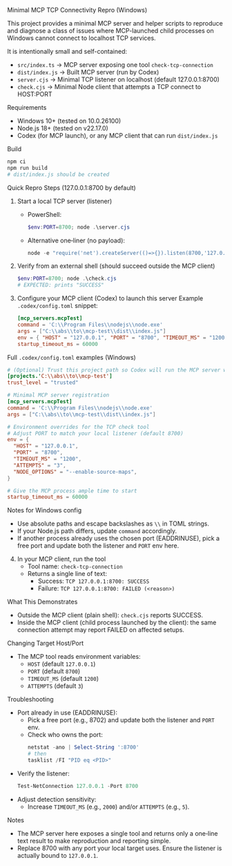 Minimal MCP TCP Connectivity Repro (Windows)

This project provides a minimal MCP server and helper scripts to reproduce and diagnose a class of issues where MCP-launched child processes on Windows cannot connect to localhost TCP services.

It is intentionally small and self-contained:

- `src/index.ts` → MCP server exposing one tool `check-tcp-connection`
- `dist/index.js` → Built MCP server (run by Codex)
- `server.cjs` → Minimal TCP listener on localhost (default 127.0.0.1:8700)
- `check.cjs` → Minimal Node client that attempts a TCP connect to HOST:PORT

Requirements
- Windows 10+ (tested on 10.0.26100)
- Node.js 18+ (tested on v22.17.0)
- Codex (for MCP launch), or any MCP client that can run `dist/index.js`

Build
```bash
npm ci
npm run build
# dist/index.js should be created
```

Quick Repro Steps (127.0.0.1:8700 by default)
1) Start a local TCP server (listener)
   - PowerShell:
     ```powershell
     $env:PORT=8700; node .\server.cjs
     ```
   - Alternative one‑liner (no payload):
     ```powershell
     node -e "require('net').createServer(()=>{}).listen(8700,'127.0.0.1')"
     ```

2) Verify from an external shell (should succeed outside the MCP client)
   ```powershell
   $env:PORT=8700; node .\check.cjs
   # EXPECTED: prints "SUCCESS"
   ```

3) Configure your MCP client (Codex) to launch this server
   Example `.codex/config.toml` snippet:
   ```toml
   [mcp_servers.mcpTest]
   command = 'C:\\Program Files\\nodejs\\node.exe'
   args = ["C:\\abs\\to\\mcp-test\\dist\\index.js"]
   env = { "HOST" = "127.0.0.1", "PORT" = "8700", "TIMEOUT_MS" = "1200", "ATTEMPTS" = "3" }
   startup_timeout_ms = 60000
   ```

Full `.codex/config.toml` examples (Windows)
```toml
# (Optional) Trust this project path so Codex will run the MCP server without prompts
[projects.'C:\\abs\\to\\mcp-test']
trust_level = "trusted"

# Minimal MCP server registration
[mcp_servers.mcpTest]
command = 'C:\\Program Files\\nodejs\\node.exe'
args = ["C:\\abs\\to\\mcp-test\\dist\\index.js"]

# Environment overrides for the TCP check tool
# Adjust PORT to match your local listener (default 8700)
env = {
  "HOST" = "127.0.0.1",
  "PORT" = "8700",
  "TIMEOUT_MS" = "1200",
  "ATTEMPTS" = "3",
  "NODE_OPTIONS" = "--enable-source-maps",
}

# Give the MCP process ample time to start
startup_timeout_ms = 60000
```

Notes for Windows config
- Use absolute paths and escape backslashes as `\\` in TOML strings.
- If your Node.js path differs, update `command` accordingly.
- If another process already uses the chosen port (EADDRINUSE), pick a free port
  and update both the listener and `PORT` env here.

4) In your MCP client, run the tool
   - Tool name: `check-tcp-connection`
   - Returns a single line of text:
     - Success: `TCP 127.0.0.1:8700: SUCCESS`
     - Failure: `TCP 127.0.0.1:8700: FAILED (<reason>)`

What This Demonstrates
- Outside the MCP client (plain shell): `check.cjs` reports SUCCESS.
- Inside the MCP client (child process launched by the client): the same connection attempt may report FAILED on affected setups.

Changing Target Host/Port
- The MCP tool reads environment variables:
  - `HOST` (default `127.0.0.1`)
  - `PORT` (default `8700`)
  - `TIMEOUT_MS` (default `1200`)
  - `ATTEMPTS` (default `3`)

Troubleshooting
- Port already in use (EADDRINUSE):
  - Pick a free port (e.g., 8702) and update both the listener and `PORT` env.
  - Check who owns the port:
    ```powershell
    netstat -ano | Select-String ':8700'
    # then
    tasklist /FI "PID eq <PID>"
    ```
- Verify the listener:
  ```powershell
  Test-NetConnection 127.0.0.1 -Port 8700
  ```
- Adjust detection sensitivity:
  - Increase `TIMEOUT_MS` (e.g., `2000`) and/or `ATTEMPTS` (e.g., `5`).

Notes
- The MCP server here exposes a single tool and returns only a one‑line text result to make reproduction and reporting simple.
- Replace 8700 with any port your local target uses. Ensure the listener is actually bound to `127.0.0.1`.


